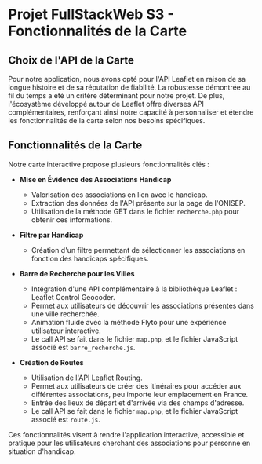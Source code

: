 # Projet FullStackWeb S3 - Fonctionnalités de la Carte

## Choix de l'API de la Carte

Pour notre application, nous avons opté pour l'API Leaflet en raison de sa longue histoire et de sa réputation de fiabilité. La robustesse démontrée au fil du temps a été un critère déterminant pour notre projet. De plus, l'écosystème développé autour de Leaflet offre diverses API complémentaires, renforçant ainsi notre capacité à personnaliser et étendre les fonctionnalités de la carte selon nos besoins spécifiques.

## Fonctionnalités de la Carte

Notre carte interactive propose plusieurs fonctionnalités clés :

- **Mise en Évidence des Associations Handicap**
    - Valorisation des associations en lien avec le handicap.
    - Extraction des données de l'API présente sur la page de l'ONISEP.
    - Utilisation de la méthode GET dans le fichier `recherche.php` pour obtenir ces informations.

- **Filtre par Handicap**
    - Création d'un filtre permettant de sélectionner les associations en fonction des handicaps spécifiques.

- **Barre de Recherche pour les Villes**
    - Intégration d'une API complémentaire à la bibliothèque Leaflet : Leaflet Control Geocoder.
    - Permet aux utilisateurs de découvrir les associations présentes dans une ville recherchée.
    - Animation fluide avec la méthode Flyto pour une expérience utilisateur interactive.
    - Le call API se fait dans le fichier `map.php`, et le fichier JavaScript associé est `barre_recherche.js`.

- **Création de Routes**
    - Utilisation de l'API Leaflet Routing.
    - Permet aux utilisateurs de créer des itinéraires pour accéder aux différentes associations, peu importe leur emplacement en France.
    - Entrée des lieux de départ et d'arrivée via des champs d'adresse.
    - Le call API se fait dans le fichier `map.php`, et le fichier JavaScript associé est `route.js`.

Ces fonctionnalités visent à rendre l'application interactive, accessible et pratique pour les utilisateurs cherchant des associations pour personne en situation d'handicap.